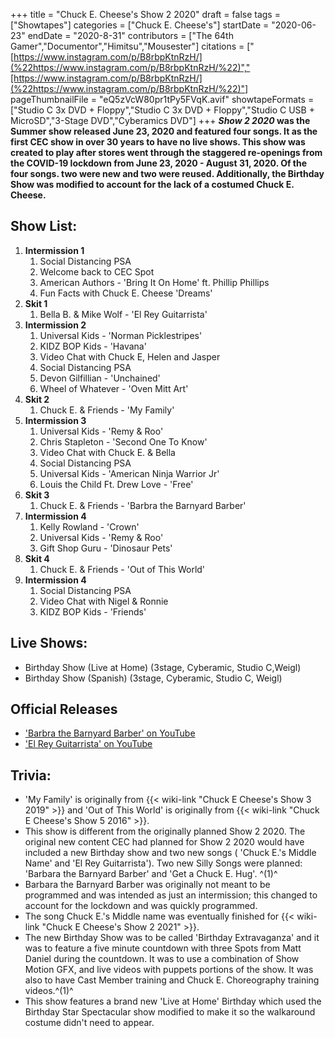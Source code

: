 +++
title = "Chuck E. Cheese's Show 2 2020"
draft = false
tags = ["Showtapes"]
categories = ["Chuck E. Cheese's"]
startDate = "2020-06-23"
endDate = "2020-8-31"
contributors = ["The 64th Gamer","Documentor","Himitsu","Mousester"]
citations = ["[https://www.instagram.com/p/B8rbpKtnRzH/](%22https://www.instagram.com/p/B8rbpKtnRzH/%22)","[https://www.instagram.com/p/B8rbpKtnRzH/](%22https://www.instagram.com/p/B8rbpKtnRzH/%22)"]
pageThumbnailFile = "eQ5zVcW80pr1tPy5FVqK.avif"
showtapeFormats = ["Studio C 3x DVD + Floppy","Studio C 3x DVD + Floppy","Studio C USB + MicroSD","3-Stage DVD","Cyberamics DVD"]
+++
***Show 2 2020* was the Summer show released June 23, 2020 and featured four songs. It as the first CEC show in over 30 years to have no live shows.
This show was created to play after stores went through the staggered re-openings from the COVID-19 lockdown from June 23, 2020 - August 31, 2020.
Of the four songs. two were new and two were reused. Additionally, the Birthday Show was modified to account for the lack of a costumed Chuck E. Cheese.**

## Show List:

1.  **Intermission 1**
    1.  Social Distancing PSA
    2.  Welcome back to CEC Spot
    3.  American Authors - 'Bring It On Home' ft. Phillip Phillips
    4.   Fun Facts with Chuck E. Cheese 'Dreams'
2.  **Skit 1**
    1.  Bella B. & Mike Wolf - 'El Rey Guitarrista'
3.  **Intermission 2**
    1.   Universal Kids - 'Norman Picklestripes'
    2.  KIDZ BOP Kids - 'Havana'
    3.   Video Chat with Chuck E, Helen and Jasper
    4.  Social Distancing PSA
    5.   Devon Gilfillian - 'Unchained'
    6.  Wheel of Whatever - 'Oven Mitt Art'
4.  **Skit 2**
    1.  Chuck E. & Friends - 'My Family'
5.  **Intermission 3**
    1.   Universal Kids - 'Remy & Roo'
    2.   Chris Stapleton - 'Second One To Know'
    3.   Video Chat with Chuck E. & Bella
    4.  Social Distancing PSA
    5.   Universal Kids - 'American Ninja Warrior Jr'
    6.  Louis the Child Ft. Drew Love - 'Free'
6.  **Skit 3**
    1.  Chuck E. & Friends - 'Barbra the Barnyard Barber'
7.  **Intermission 4**
    1.  Kelly Rowland - 'Crown'
    2.   Universal Kids - 'Remy & Roo'
    3.   Gift Shop Guru - 'Dinosaur Pets'
8.  **Skit 4**
    1.  Chuck E. & Friends - 'Out of This World'
9.  **Intermission 4**
    1.  Social Distancing PSA
    2.   Video Chat with Nigel & Ronnie
    3.   KIDZ BOP Kids - 'Friends'

## Live Shows:

- Birthday Show (Live at Home) (3stage, Cyberamic, Studio C,Weigl)
- Birthday Show (Spanish) (3stage, Cyberamic, Studio C, Weigl)

## Official Releases

- ['Barbra the Barnyard Barber' on YouTube](https://www.youtube.com/watch?v=R5ssh20uUG8)
- ['El Rey Guitarrista' on YouTube](https://www.youtube.com/watch?v=HkO-UIx8auE)

## Trivia:

- 'My Family' is originally from {{< wiki-link "Chuck E Cheese's Show 3 2019" >}} and 'Out of This World' is originally from {{< wiki-link "Chuck E Cheese's Show 5 2016" >}}.
- This show is different from the originally planned Show 2 2020. The original new content CEC had planned for Show 2 2020 would have included a new Birthday show and two new songs ( 'Chuck E.'s Middle Name' and 'El Rey Guitarrista'). Two new Silly Songs were planned: 'Barbara the Barnyard Barber' and 'Get a Chuck E. Hug'. ^(1)^
- Barbara the Barnyard Barber was originally not meant to be programmed and was intended as just an intermission; this changed to account for the lockdown and was quickly programmed.
- The song Chuck E.'s Middle name was eventually finished for {{< wiki-link "Chuck E Cheese's Show 2 2021" >}}.
- The new Birthday Show was to be called 'Birthday Extravaganza' and it was to feature a five minute countdown with three Spots from Matt Daniel during the countdown. It was to use a combination of Show Motion GFX, and live videos with puppets portions of the show. It was also to have Cast Member training and Chuck E. Choreography training videos.^(1)^
- This show features a brand new 'Live at Home' Birthday which used the Birthday Star Spectacular show modified to make it so the walkaround costume didn't need to appear.
